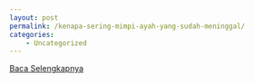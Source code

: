 ```yaml
---
layout: post
permalink: /kenapa-sering-mimpi-ayah-yang-sudah-meninggal/
categories:
    - Uncategorized
---
```


[Baca Selengkapnya](/05)